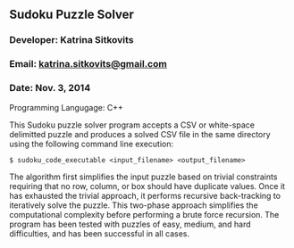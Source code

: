 ## Sudoku Puzzle Solver

### Developer: Katrina Sitkovits
### Email: katrina.sitkovits@gmail.com
### Date: Nov. 3, 2014

Programming Langugage: C++

This Sudoku puzzle solver program accepts a CSV or white-space delimitted
puzzle and produces a solved CSV file in the same directory using the 
following command line execution:
```
$ sudoku_code_executable <input_filename> <output_filename> 
```
The algorithm first simplifies the input puzzle based on trivial 
constraints requiring that no row, column, or box should have duplicate
values. Once it has exhausted the trivial approach, it performs recursive 
back-tracking to iteratively solve the puzzle. This two-phase approach
simplifies the computational complexity before performing a brute force 
recursion. The program has been tested with  puzzles of easy, medium, and
hard difficulties, and has been successful in all cases.
